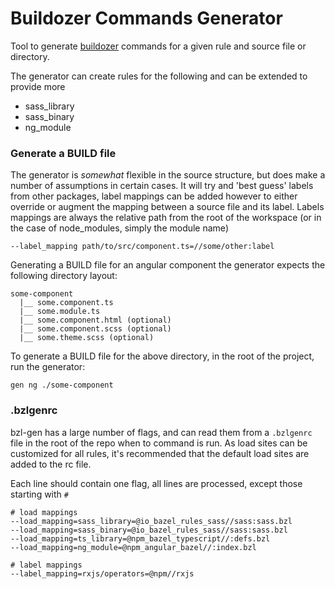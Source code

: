 # Buildozer Commands Generator

Tool to generate [buildozer](https://github.com/bazelbuild/buildtools/tree/master/buildozer) commands for
a given rule and source file or directory.

The generator can create rules for the following and can be extended to provide more

* sass_library
* sass_binary
* ng_module

### Generate a BUILD file
The generator is _somewhat_ flexible in the source structure, but does make a number of assumptions in certain cases.
It will try and 'best guess' labels from other packages, label mappings can be added however to either override or augment the 
mapping between a source file and its label. Labels mappings are always the relative path from the root of the workspace
(or in the case of node_modules, simply the module name)

```
--label_mapping path/to/src/component.ts=//some/other:label
```

Generating a BUILD file for an angular component the generator expects the following directory layout:

```
some-component
  |__ some.component.ts
  |__ some.module.ts
  |__ some.component.html (optional)
  |__ some.component.scss (optional)
  |__ some.theme.scss (optional)
```

To generate a BUILD file for the above directory, in the root of the project, run the generator:
```
gen ng ./some-component
```

### .bzlgenrc

bzl-gen has a large number of flags, and can read them from a `.bzlgenrc` file in the root of the repo when to command is run.
As load sites can be customized for all rules, it's recommended that the default load sites are added to the rc file.

Each line should contain one flag, all lines are processed, except those starting with `#`
```
# load mappings
--load_mapping=sass_library=@io_bazel_rules_sass//sass:sass.bzl
--load_mapping=sass_binary=@io_bazel_rules_sass//sass:sass.bzl
--load_mapping=ts_library=@npm_bazel_typescript//:defs.bzl
--load_mapping=ng_module=@npm_angular_bazel//:index.bzl

# label mappings
--label_mapping=rxjs/operators=@npm//rxjs
```